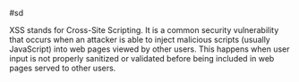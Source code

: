 #sd

XSS stands for Cross-Site Scripting. It is a common security vulnerability that occurs when an attacker is able to inject malicious scripts (usually JavaScript) into web pages viewed by other users. This happens when user input is not properly sanitized or validated before being included in web pages served to other users.